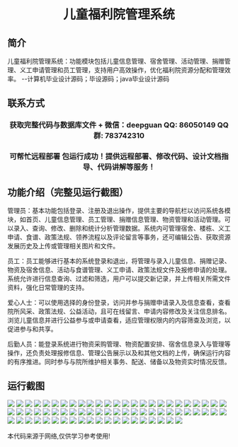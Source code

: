 <p><h1 align="center">儿童福利院管理系统</h1></p>

## 简介
儿童福利院管理系统：功能模块包括儿童信息管理、宿舍管理、活动管理、捐赠管理、义工申请管理和员工管理，支持用户高效操作，优化福利院资源分配和管理效率。    --计算机毕业设计源码；毕设源码；java毕业设计源码


## 联系方式
<p><h3 align="center">获取完整代码与数据库文件 + 微信：deepguan QQ: 86050149 QQ群: 783742310</h3></p>
<p><h3 align="center">可帮忙远程部署 包运行成功！提供远程部署、修改代码、设计文档指导、代码讲解等服务！</h3></p>

## 功能介绍（完整见运行截图）
管理员：基本功能包括登录、注册及退出操作，提供主要的导航栏以访问系统各模块，如首页、儿童信息管理、员工管理、捐赠信息管理、物资管理和活动管理。可以录入、查询、修改、删除和统计分析管理数据。系统内可管理宿舍、楼栋、义工申请、食谱、政策法规、领养流程以及评论留言等事务，还可编辑公告、获取资源发展历史及上传或管理相关图片和文件。

员工：员工能够进行基本的系统登录和退出，将管理与录入儿童信息、捐赠记录、物资及宿舍信息、活动与食谱管理、义工申请、政策法规文件及报修申请的处理。系统允许进行信息查询、过滤和筛选，用户可以提交新记录，并上传相关所需文件资料，强化日常管理的支持。

爱心人士：可以使用选择的身份登录，访问并参与捐赠申请录入及信息查看，查看院所风采、政策法规、公益活动，且可在线留言、申请内容修改及关注信息排名。浏览儿童信息并进行公益参与或申请查看，适应管理权限内的内容筛查及浏览，以促进参与和共享。

后勤人员：能登录系统进行物资采购管理、物资配置安排、宿舍信息录入与管理等操作，还负责处理报修信息、管理公告展示以及和其他文档的上传，确保运行内容的有序推进。同时参与与院所维护相关事务、配送、储备以及物资实时情况反馈。


## 运行截图
![](https://bs-1329754181.cos.ap-shanghai.myqcloud.com/ssm/ChildrenWelfareHomeManagementSystem/img/001.jpg)
![](https://bs-1329754181.cos.ap-shanghai.myqcloud.com/ssm/ChildrenWelfareHomeManagementSystem/img/002.jpg)
![](https://bs-1329754181.cos.ap-shanghai.myqcloud.com/ssm/ChildrenWelfareHomeManagementSystem/img/003.jpg)
![](https://bs-1329754181.cos.ap-shanghai.myqcloud.com/ssm/ChildrenWelfareHomeManagementSystem/img/004.jpg)
![](https://bs-1329754181.cos.ap-shanghai.myqcloud.com/ssm/ChildrenWelfareHomeManagementSystem/img/005.jpg)
![](https://bs-1329754181.cos.ap-shanghai.myqcloud.com/ssm/ChildrenWelfareHomeManagementSystem/img/006.jpg)
![](https://bs-1329754181.cos.ap-shanghai.myqcloud.com/ssm/ChildrenWelfareHomeManagementSystem/img/007.jpg)
![](https://bs-1329754181.cos.ap-shanghai.myqcloud.com/ssm/ChildrenWelfareHomeManagementSystem/img/008.jpg)
![](https://bs-1329754181.cos.ap-shanghai.myqcloud.com/ssm/ChildrenWelfareHomeManagementSystem/img/009.jpg)
![](https://bs-1329754181.cos.ap-shanghai.myqcloud.com/ssm/ChildrenWelfareHomeManagementSystem/img/010.jpg)
![](https://bs-1329754181.cos.ap-shanghai.myqcloud.com/ssm/ChildrenWelfareHomeManagementSystem/img/011.jpg)
![](https://bs-1329754181.cos.ap-shanghai.myqcloud.com/ssm/ChildrenWelfareHomeManagementSystem/img/012.jpg)
![](https://bs-1329754181.cos.ap-shanghai.myqcloud.com/ssm/ChildrenWelfareHomeManagementSystem/img/013.jpg)
![](https://bs-1329754181.cos.ap-shanghai.myqcloud.com/ssm/ChildrenWelfareHomeManagementSystem/img/014.jpg)
![](https://bs-1329754181.cos.ap-shanghai.myqcloud.com/ssm/ChildrenWelfareHomeManagementSystem/img/015.jpg)
![](https://bs-1329754181.cos.ap-shanghai.myqcloud.com/ssm/ChildrenWelfareHomeManagementSystem/img/016.jpg)
![](https://bs-1329754181.cos.ap-shanghai.myqcloud.com/ssm/ChildrenWelfareHomeManagementSystem/img/017.jpg)
![](https://bs-1329754181.cos.ap-shanghai.myqcloud.com/ssm/ChildrenWelfareHomeManagementSystem/img/018.jpg)
![](https://bs-1329754181.cos.ap-shanghai.myqcloud.com/ssm/ChildrenWelfareHomeManagementSystem/img/019.jpg)
![](https://bs-1329754181.cos.ap-shanghai.myqcloud.com/ssm/ChildrenWelfareHomeManagementSystem/img/020.jpg)
![](https://bs-1329754181.cos.ap-shanghai.myqcloud.com/ssm/ChildrenWelfareHomeManagementSystem/img/021.jpg)
![](https://bs-1329754181.cos.ap-shanghai.myqcloud.com/ssm/ChildrenWelfareHomeManagementSystem/img/022.jpg)
![](https://bs-1329754181.cos.ap-shanghai.myqcloud.com/ssm/ChildrenWelfareHomeManagementSystem/img/023.jpg)
![](https://bs-1329754181.cos.ap-shanghai.myqcloud.com/ssm/ChildrenWelfareHomeManagementSystem/img/024.jpg)
![](https://bs-1329754181.cos.ap-shanghai.myqcloud.com/ssm/ChildrenWelfareHomeManagementSystem/img/025.jpg)
![](https://bs-1329754181.cos.ap-shanghai.myqcloud.com/ssm/ChildrenWelfareHomeManagementSystem/img/026.jpg)
![](https://bs-1329754181.cos.ap-shanghai.myqcloud.com/ssm/ChildrenWelfareHomeManagementSystem/img/027.jpg)
![](https://bs-1329754181.cos.ap-shanghai.myqcloud.com/ssm/ChildrenWelfareHomeManagementSystem/img/028.jpg)
![](https://bs-1329754181.cos.ap-shanghai.myqcloud.com/ssm/ChildrenWelfareHomeManagementSystem/img/029.jpg)
![](https://bs-1329754181.cos.ap-shanghai.myqcloud.com/ssm/ChildrenWelfareHomeManagementSystem/img/030.jpg)
![](https://bs-1329754181.cos.ap-shanghai.myqcloud.com/ssm/ChildrenWelfareHomeManagementSystem/img/031.jpg)
![](https://bs-1329754181.cos.ap-shanghai.myqcloud.com/ssm/ChildrenWelfareHomeManagementSystem/img/032.jpg)
![](https://bs-1329754181.cos.ap-shanghai.myqcloud.com/ssm/ChildrenWelfareHomeManagementSystem/img/033.jpg)
![](https://bs-1329754181.cos.ap-shanghai.myqcloud.com/ssm/ChildrenWelfareHomeManagementSystem/img/034.jpg)
![](https://bs-1329754181.cos.ap-shanghai.myqcloud.com/ssm/ChildrenWelfareHomeManagementSystem/img/035.jpg)
![](https://bs-1329754181.cos.ap-shanghai.myqcloud.com/ssm/ChildrenWelfareHomeManagementSystem/img/036.jpg)
![](https://bs-1329754181.cos.ap-shanghai.myqcloud.com/ssm/ChildrenWelfareHomeManagementSystem/img/037.jpg)
![](https://bs-1329754181.cos.ap-shanghai.myqcloud.com/ssm/ChildrenWelfareHomeManagementSystem/img/038.jpg)
![](https://bs-1329754181.cos.ap-shanghai.myqcloud.com/ssm/ChildrenWelfareHomeManagementSystem/img/039.jpg)
![](https://bs-1329754181.cos.ap-shanghai.myqcloud.com/ssm/ChildrenWelfareHomeManagementSystem/img/040.jpg)
![](https://bs-1329754181.cos.ap-shanghai.myqcloud.com/ssm/ChildrenWelfareHomeManagementSystem/img/041.jpg)
![](https://bs-1329754181.cos.ap-shanghai.myqcloud.com/ssm/ChildrenWelfareHomeManagementSystem/img/042.jpg)
![](https://bs-1329754181.cos.ap-shanghai.myqcloud.com/ssm/ChildrenWelfareHomeManagementSystem/img/043.jpg)
![](https://bs-1329754181.cos.ap-shanghai.myqcloud.com/ssm/ChildrenWelfareHomeManagementSystem/img/044.jpg)
![](https://bs-1329754181.cos.ap-shanghai.myqcloud.com/ssm/ChildrenWelfareHomeManagementSystem/img/045.jpg)
![](https://bs-1329754181.cos.ap-shanghai.myqcloud.com/ssm/ChildrenWelfareHomeManagementSystem/img/046.jpg)
![](https://bs-1329754181.cos.ap-shanghai.myqcloud.com/ssm/ChildrenWelfareHomeManagementSystem/img/047.jpg)
![](https://bs-1329754181.cos.ap-shanghai.myqcloud.com/ssm/ChildrenWelfareHomeManagementSystem/img/048.jpg)
![](https://bs-1329754181.cos.ap-shanghai.myqcloud.com/ssm/ChildrenWelfareHomeManagementSystem/img/049.jpg)
![](https://bs-1329754181.cos.ap-shanghai.myqcloud.com/ssm/ChildrenWelfareHomeManagementSystem/img/050.jpg)
![](https://bs-1329754181.cos.ap-shanghai.myqcloud.com/ssm/ChildrenWelfareHomeManagementSystem/img/051.jpg)
![](https://bs-1329754181.cos.ap-shanghai.myqcloud.com/ssm/ChildrenWelfareHomeManagementSystem/img/052.jpg)
![](https://bs-1329754181.cos.ap-shanghai.myqcloud.com/ssm/ChildrenWelfareHomeManagementSystem/img/053.jpg)
![](https://bs-1329754181.cos.ap-shanghai.myqcloud.com/ssm/ChildrenWelfareHomeManagementSystem/img/054.jpg)
![](https://bs-1329754181.cos.ap-shanghai.myqcloud.com/ssm/ChildrenWelfareHomeManagementSystem/img/055.jpg)
![](https://bs-1329754181.cos.ap-shanghai.myqcloud.com/ssm/ChildrenWelfareHomeManagementSystem/img/056.jpg)
![](https://bs-1329754181.cos.ap-shanghai.myqcloud.com/ssm/ChildrenWelfareHomeManagementSystem/img/057.jpg)
![](https://bs-1329754181.cos.ap-shanghai.myqcloud.com/ssm/ChildrenWelfareHomeManagementSystem/img/058.jpg)
![](https://bs-1329754181.cos.ap-shanghai.myqcloud.com/ssm/ChildrenWelfareHomeManagementSystem/img/059.jpg)
![](https://bs-1329754181.cos.ap-shanghai.myqcloud.com/ssm/ChildrenWelfareHomeManagementSystem/img/060.jpg)
![](https://bs-1329754181.cos.ap-shanghai.myqcloud.com/ssm/ChildrenWelfareHomeManagementSystem/img/061.jpg)
![](https://bs-1329754181.cos.ap-shanghai.myqcloud.com/ssm/ChildrenWelfareHomeManagementSystem/img/062.jpg)
![](https://bs-1329754181.cos.ap-shanghai.myqcloud.com/ssm/ChildrenWelfareHomeManagementSystem/img/063.jpg)
![](https://bs-1329754181.cos.ap-shanghai.myqcloud.com/ssm/ChildrenWelfareHomeManagementSystem/img/064.jpg)
![](https://bs-1329754181.cos.ap-shanghai.myqcloud.com/ssm/ChildrenWelfareHomeManagementSystem/img/065.jpg)
![](https://bs-1329754181.cos.ap-shanghai.myqcloud.com/ssm/ChildrenWelfareHomeManagementSystem/img/066.jpg)
![](https://bs-1329754181.cos.ap-shanghai.myqcloud.com/ssm/ChildrenWelfareHomeManagementSystem/img/067.jpg)
![](https://bs-1329754181.cos.ap-shanghai.myqcloud.com/ssm/ChildrenWelfareHomeManagementSystem/img/068.jpg)
![](https://bs-1329754181.cos.ap-shanghai.myqcloud.com/ssm/ChildrenWelfareHomeManagementSystem/img/069.jpg)
![](https://bs-1329754181.cos.ap-shanghai.myqcloud.com/ssm/ChildrenWelfareHomeManagementSystem/img/070.jpg)

<p>本代码来源于网络,仅供学习参考使用!</p>
